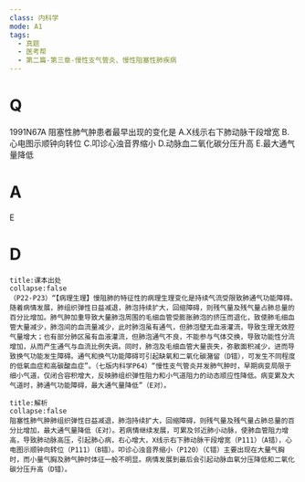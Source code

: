 ```yaml
---
class: 内科学
mode: A1
tags:
  - 真题
  - 医考帮
  - 第二篇-第三章-慢性支气管炎、慢性阻塞性肺疾病
---
```


# Q
1991N67A 阻塞性肺气肿患者最早出现的变化是
A.X线示右下肺动脉干段增宽
B.心电图示顺钟向转位
C.叩诊心浊音界缩小
D.动脉血二氧化碳分压升高
E.最大通气量降低

# A
E
# D
```ad-note
title:课本出处
collapse:false
（P22-P23）“【病理生理】慢阻肺的特征性的病理生理变化是持续气流受限致肺通气功能障碍。随着病情发展，肺组织弹性日益减退，肺泡持续扩大，回缩障碍，则残气量及残气量占肺总量的百分比增加。肺气肿加重导致大量肺泡周围的毛细血管受膨胀肺泡的挤压而退化，致使肺毛细血管大量减少，肺泡间的血流量减少，此时肺泡虽有通气，但肺泡壁无血液灌流，导致生理无效腔气量增大；也有部分肺区虽有血液灌流，但肺泡通气不良，不能参与气体交换，导致功能性分流增加，从而产生通气与血流比例失调。同时，肺泡及毛细血管大量丧失，弥散面积减少，进而导致换气功能发生障碍。通气和换气功能障碍可引起缺氧和二氧化碳潴留（D错），可发生不同程度的低氧血症和高碳酸血症”。（七版内科学P64）“慢性支气管炎并发肺气肿时，早期病变局限于细小气道，仅闭合容积增大，反映肺组织弹性阻力和小气道阻力的动态顺应性降低。病变累及大气道时，肺通气功能障碍，最大通气量降低”（E对）。
```

```ad-summary
title:解析
collapse:false
阻塞性肺气肿肺组织弹性日益减退，肺泡持续扩大，回缩障碍，则残气量及残气量占肺总量的百分比增加，最大通气量降低（E对）。若病情继续发展，可累及邻近肺小动脉，使肺血管阻力增高，导致肺动脉高压，引起肺心病，右心增大，X线示右下肺动脉干段增宽（P111）（A错），心电图示顺钟向转位（P111）（B错）。叩诊心浊音界缩小（P120）（C错）主要出现在大量气胸时，而小量气胸及肺气肿时体征一般不明显。病情发展到最后会引起动脉血氧分压降低和二氧化碳分压升高（D错）。
```

